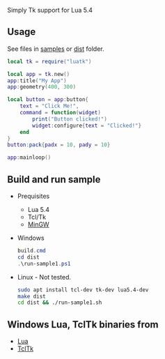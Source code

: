 Simply Tk support for Lua 5.4


## Usage

See files in [samples](samples) or [dist](dist) folder.
```lua
local tk = require("luatk")

local app = tk.new()
app:title("My App")
app:geometry(400, 300)

local button = app:button{
    text = "Click Me!",
    command = function(widget)
        print("Button clicked!")
        widget:configure{text = "Clicked!"}
    end
}
button:pack{padx = 10, pady = 10}

app:mainloop()
```


## Build and run sample

* Prequisites
    * Lua 5.4
    * Tcl/Tk
    * [MinGW](https://github.com/brechtsanders/winlibs_mingw)

* Windows
    ```powershell
    build.cmd
    cd dist
    .\run-sample1.ps1
    ```

* Linux - Not tested.
    ```sh
    sudo apt install tcl-dev tk-dev lua5.4-dev
    make dist
    cd dist && ./run-sample1.sh
    ```


## Windows Lua, TclTk binaries from

* [Lua](https://github.com/edp1096/my-lua-set/blob/main/install_lua.ps1)
* [TclTk](https://github.com/edp1096/tcltk)